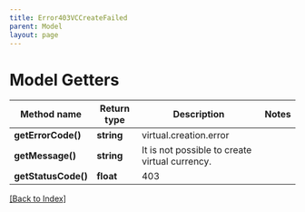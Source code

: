 ```yaml
---
title: Error403VCCreateFailed
parent: Model
layout: page
---
```


# Model Getters

Method name | Return type | Description | Notes
------------ | ------------- | ------------- | -------------
**getErrorCode()** | **string** | virtual.creation.error |
**getMessage()** | **string** | It is not possible to create virtual currency. |
**getStatusCode()** | **float** | 403 |

[[Back to Index]](../index.md)

